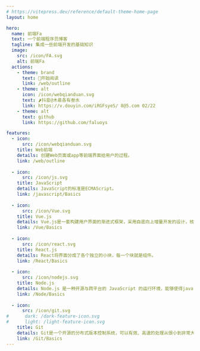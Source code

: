 ```yaml
---
# https://vitepress.dev/reference/default-theme-home-page
layout: home

hero:
  name: 前端Fa
  text: 一个前端程序员博客
  tagline: 集成一些前端开发的基础知识
  image:
    src: /icon/FA.svg
    alt: 前端Fa
  actions:
    - theme: brand
      text: 🍈开始阅读
      link: /web/outline
    - theme: alt
      icon: /icon/webqianduan.svg
      text: 🌶️抖音@木昜各有叁水
      link: https://v.douyin.com/iRGFsyeS/ 8@5.com 02/22
    - theme: alt
      text: github
      link: https://github.com/faluoys

features:
  - icon:
      src: /icon/webqianduan.svg
    title: Web前端
    details: 创建Web页面或app等前端界面给用户的过程。
    link: /web/outline
    
  - icon:
      src: /icon/js.svg
    title: JavaScript
    details: JavaScript的标准是ECMAScript。
    link: /javascript/Basics
    
  - icon:
      src: /icon/Vue.svg
    title: Vue.js
    details: Vue.js是一套构建用户界面的渐进式框架，采用自底向上增量开发的设计，核心库只关注视图层。
    link: /Vue/Basics
    
  - icon:
      src: /icon/react.svg
    title: React.js
    details: React将界面分成了各个独立的小块，每一个块就是组件。
    link: /React/Basics
    
  - icon:
      src: /icon/nodejs.svg
    title: Node.js
    details: Node.js 是一种开源与跨平台的 JavaScript 的运行环境，能够使得javascript脱离浏览器运行。 它是一个可用于几乎任何项目的流行工具。
    link: /Node/Basics
    
  - icon:
      src: /icon/git.svg
#      dark: /dark-feature-icon.svg
#      light: /light-feature-icon.svg
    title: Git
    details: Git是一个开源的分布式版本控制系统，可以有效、高速的处理从很小到非常大的项目版本管理。Git 是 Linus Torvalds 为了帮助管理 Linux 内核开发而开发的一个开放源码的版本控制软件。
    link: /Git/Basics
---
```

